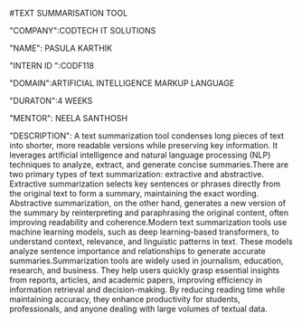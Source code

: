 #TEXT SUMMARISATION TOOL

"COMPANY":CODTECH IT SOLUTIONS

"NAME": PASULA KARTHIK

"INTERN ID ":CODF118

"DOMAIN":ARTIFICIAL INTELLIGENCE MARKUP LANGUAGE

"DURATON":4 WEEKS

"MENTOR": NEELA SANTHOSH

"DESCRIPTION": A text summarization tool condenses long pieces of text into shorter, more readable versions while preserving key information. It leverages artificial intelligence and natural language processing (NLP) techniques to analyze, extract, and generate concise summaries.There are two primary types of text summarization: extractive and abstractive. Extractive summarization selects key sentences or phrases directly from the original text to form a summary, maintaining the exact wording. Abstractive summarization, on the other hand, generates a new version of the summary by reinterpreting and paraphrasing the original content, often improving readability and coherence.Modern text summarization tools use machine learning models, such as deep learning-based transformers, to understand context, relevance, and linguistic patterns in text. These models analyze sentence importance and relationships to generate accurate summaries.Summarization tools are widely used in journalism, education, research, and business. They help users quickly grasp essential insights from reports, articles, and academic papers, improving efficiency in information retrieval and decision-making. By reducing reading time while maintaining accuracy, they enhance productivity for students, professionals, and anyone dealing with large volumes of textual data.
